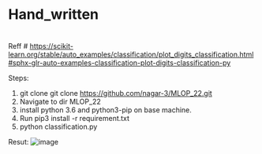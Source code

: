 # Hand_written
#

Reff # https://scikit-learn.org/stable/auto_examples/classification/plot_digits_classification.html#sphx-glr-auto-examples-classification-plot-digits-classification-py

Steps:
1. git clone git clone https://github.com/nagar-3/MLOP_22.git
2. Navigate to dir MLOP_22
3. install python 3.6 and python3-pip on base machine.
4. Run pip3 install -r requirement.txt
5.  python classification.py

Resut:
![image](https://user-images.githubusercontent.com/89742374/186483619-fa5df283-8e82-42ff-9351-ac27e88dc202.png)
